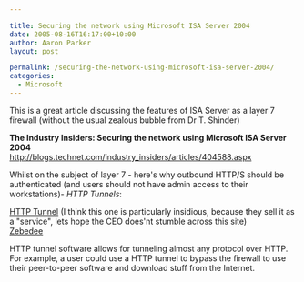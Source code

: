 ```yaml
---

title: Securing the network using Microsoft ISA Server 2004
date: 2005-08-16T16:17:00+10:00
author: Aaron Parker
layout: post

permalink: /securing-the-network-using-microsoft-isa-server-2004/
categories:
  - Microsoft
---
```

This is a great article discussing the features of ISA Server as a layer 7 firewall (without the usual zealous bubble from Dr T. Shinder)

**The Industry Insiders: Securing the network using Microsoft ISA Server 2004**  
<http://blogs.technet.com/industry_insiders/articles/404588.aspx>

Whilst on the subject of layer 7 - here's why outbound HTTP/S should be authenticated (and users should not have admin access to their workstations)- _HTTP Tunnels_:

[HTTP Tunnel](http://www.http-tunnel.com/)  (I think this one is particularly insidious, because they sell it as a "service", lets hope the CEO does'nt stumble across this site)  
[Zebedee](http://www.winton.org.uk/zebedee/)

HTTP tunnel software allows for tunneling almost any protocol over HTTP. For example, a user could use a HTTP tunnel to bypass the firewall to use their peer-to-peer software and download stuff from the Internet.
